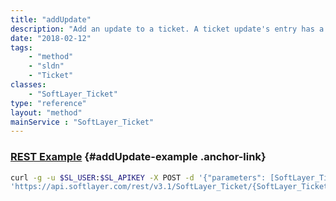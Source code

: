 ```yaml
---
title: "addUpdate"
description: "Add an update to a ticket. A ticket update's entry has a maximum length of 4000 characters, so ''addUpdate()'' splits the ''entry'' property in the ''templateObject'' parameter into 3900 character blocks and creates one entry per 3900 character block. Once complete ''addUpdate()'' emails the ticket's owner and additional email addresses with an update message if the ticket's ''notifyUserOnUpdateFlag'' is set. If the ticket is a Legal or Abuse ticket, then the account's abuse emails are also notified when the updates are processed. Finally, ''addUpdate()'' returns an array of the newly created ticket updates. "
date: "2018-02-12"
tags:
    - "method"
    - "sldn"
    - "Ticket"
classes:
    - "SoftLayer_Ticket"
type: "reference"
layout: "method"
mainService : "SoftLayer_Ticket"
---
```


### [REST Example](#addUpdate-example) <a href="/article/rest/"><i class="fas fa-question"></i></a> {#addUpdate-example .anchor-link} 
```bash
curl -g -u $SL_USER:$SL_APIKEY -X POST -d '{"parameters": [SoftLayer_Ticket_Update, SoftLayer_Container_Utility_File_Attachment]}' \
'https://api.softlayer.com/rest/v3.1/SoftLayer_Ticket/{SoftLayer_TicketID}/addUpdate'
```

